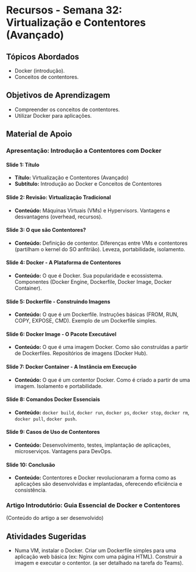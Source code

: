 # Recursos - Semana 32: Virtualização e Contentores (Avançado)

## Tópicos Abordados
*   Docker (introdução).
*   Conceitos de contentores.

## Objetivos de Aprendizagem
*   Compreender os conceitos de contentores.
*   Utilizar Docker para aplicações.

## Material de Apoio

### Apresentação: Introdução a Contentores com Docker

#### Slide 1: Título
*   **Título:** Virtualização e Contentores (Avançado)
*   **Subtítulo:** Introdução ao Docker e Conceitos de Contentores

#### Slide 2: Revisão: Virtualização Tradicional
*   **Conteúdo:** Máquinas Virtuais (VMs) e Hypervisors. Vantagens e desvantagens (overhead, recursos).

#### Slide 3: O que são Contentores?
*   **Conteúdo:** Definição de contentor. Diferenças entre VMs e contentores (partilham o kernel do SO anfitrião). Leveza, portabilidade, isolamento.

#### Slide 4: Docker - A Plataforma de Contentores
*   **Conteúdo:** O que é Docker. Sua popularidade e ecossistema. Componentes (Docker Engine, Dockerfile, Docker Image, Docker Container).

#### Slide 5: Dockerfile - Construindo Imagens
*   **Conteúdo:** O que é um Dockerfile. Instruções básicas (FROM, RUN, COPY, EXPOSE, CMD). Exemplo de um Dockerfile simples.

#### Slide 6: Docker Image - O Pacote Executável
*   **Conteúdo:** O que é uma imagem Docker. Como são construídas a partir de Dockerfiles. Repositórios de imagens (Docker Hub).

#### Slide 7: Docker Container - A Instância em Execução
*   **Conteúdo:** O que é um contentor Docker. Como é criado a partir de uma imagem. Isolamento e portabilidade.

#### Slide 8: Comandos Docker Essenciais
*   **Conteúdo:** `docker build`, `docker run`, `docker ps`, `docker stop`, `docker rm`, `docker pull`, `docker push`.

#### Slide 9: Casos de Uso de Contentores
*   **Conteúdo:** Desenvolvimento, testes, implantação de aplicações, microserviços. Vantagens para DevOps.

#### Slide 10: Conclusão
*   **Conteúdo:** Contentores e Docker revolucionaram a forma como as aplicações são desenvolvidas e implantadas, oferecendo eficiência e consistência.

### Artigo Introdutório: Guia Essencial de Docker e Contentores

(Conteúdo do artigo a ser desenvolvido)

## Atividades Sugeridas
*   Numa VM, instalar o Docker. Criar um Dockerfile simples para uma aplicação web básica (ex: Nginx com uma página HTML). Construir a imagem e executar o contentor. (a ser detalhado na tarefa do Teams).

